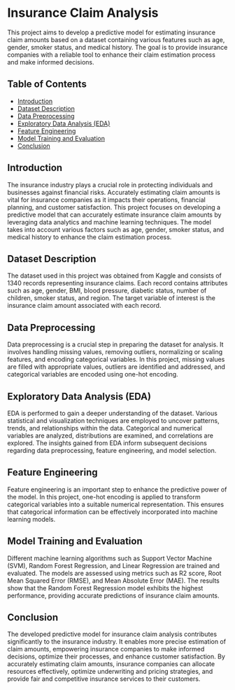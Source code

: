 # Insurance Claim Analysis

This project aims to develop a predictive model for estimating insurance claim amounts based on a dataset containing various features such as age, gender, smoker status, and medical history. The goal is to provide insurance companies with a reliable tool to enhance their claim estimation process and make informed decisions.

## Table of Contents
- [Introduction](#introduction)
- [Dataset Description](#dataset-description)
- [Data Preprocessing](#data-preprocessing)
- [Exploratory Data Analysis (EDA)](#exploratory-data-analysis-eda)
- [Feature Engineering](#feature-engineering)
- [Model Training and Evaluation](#model-training-and-evaluation)
- [Conclusion](#conclusion)

## Introduction

The insurance industry plays a crucial role in protecting individuals and businesses against financial risks. Accurately estimating claim amounts is vital for insurance companies as it impacts their operations, financial planning, and customer satisfaction. This project focuses on developing a predictive model that can accurately estimate insurance claim amounts by leveraging data analytics and machine learning techniques. The model takes into account various factors such as age, gender, smoker status, and medical history to enhance the claim estimation process.

## Dataset Description

The dataset used in this project was obtained from Kaggle and consists of 1340 records representing insurance claims. Each record contains attributes such as age, gender, BMI, blood pressure, diabetic status, number of children, smoker status, and region. The target variable of interest is the insurance claim amount associated with each record.

## Data Preprocessing

Data preprocessing is a crucial step in preparing the dataset for analysis. It involves handling missing values, removing outliers, normalizing or scaling features, and encoding categorical variables. In this project, missing values are filled with appropriate values, outliers are identified and addressed, and categorical variables are encoded using one-hot encoding.

## Exploratory Data Analysis (EDA)

EDA is performed to gain a deeper understanding of the dataset. Various statistical and visualization techniques are employed to uncover patterns, trends, and relationships within the data. Categorical and numerical variables are analyzed, distributions are examined, and correlations are explored. The insights gained from EDA inform subsequent decisions regarding data preprocessing, feature engineering, and model selection.

## Feature Engineering

Feature engineering is an important step to enhance the predictive power of the model. In this project, one-hot encoding is applied to transform categorical variables into a suitable numerical representation. This ensures that categorical information can be effectively incorporated into machine learning models.

## Model Training and Evaluation

Different machine learning algorithms such as Support Vector Machine (SVM), Random Forest Regression, and Linear Regression are trained and evaluated. The models are assessed using metrics such as R2 score, Root Mean Squared Error (RMSE), and Mean Absolute Error (MAE). The results show that the Random Forest Regression model exhibits the highest performance, providing accurate predictions of insurance claim amounts.

## Conclusion

The developed predictive model for insurance claim analysis contributes significantly to the insurance industry. It enables more precise estimation of claim amounts, empowering insurance companies to make informed decisions, optimize their processes, and enhance customer satisfaction. By accurately estimating claim amounts, insurance companies can allocate resources effectively, optimize underwriting and pricing strategies, and provide fair and competitive insurance services to their customers.
